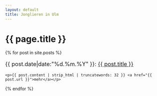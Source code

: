 ```yaml
---
layout: default
title: Jonglieren in Ulm
---
```


<h1>{{ page.title }}</h1>

<div>
{% for post in site.posts %}
    <p style="font-size: large">{{ post.date|date:"%d.%m.%Y" }}: <a href="{{ post.url }}">{{ post.title }}</a></p>

    <p>{{ post.content | strip_html | truncatewords: 32 }} <a href="{{ post.url }}">mehr</a></p>
{% endfor %}
</div>
